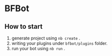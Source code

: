 # BFBot

## How to start

1. generate project using `nb create` .
2. writing your plugins under `bfbot/plugins` folder.
3. run your bot using `nb run` .
